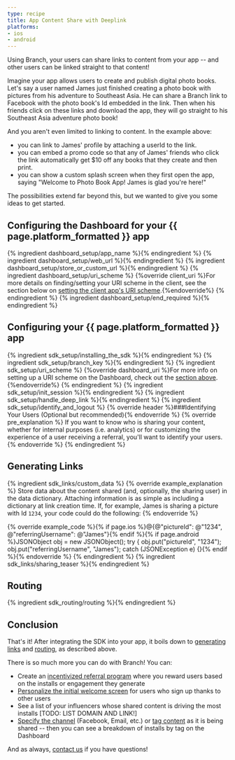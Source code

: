 ```yaml
---
type: recipe
title: App Content Share with Deeplink
platforms:
- ios
- android
---
```


Using Branch, your users can share links to content from your app -- and other users can be linked straight to that content!

Imagine your app allows users to create and publish digital photo books. Let's say a user named James just finished creating a photo book with pictures from his adventure to Southeast Asia. He can share a Branch link to Facebook with the photo book's Id embedded in the link. Then when his friends click on these links and download the app, they will go straight to his Southeast Asia adventure photo book!

And you aren't even limited to linking to content. In the example above:

* you can link to James' profile by attaching a userId to the link. 
* you can embed a promo code so that any of James' friends who click the link automatically get $10 off any books that they create and then print. 
* you can show a custom splash screen when they first open the app, saying "Welcome to Photo Book App! James is glad you're here!"

The possibilities extend far beyond this, but we wanted to give you some ideas to get started.


## Configuring the Dashboard for your {{ page.platform_formatted }} app
{% ingredient dashboard_setup/app_name %}{% endingredient %}
{% ingredient dashboard_setup/web_url %}{% endingredient %}
{% ingredient dashboard_setup/store_or_custom_url %}{% endingredient %}
{% ingredient dashboard_setup/uri_scheme %}
	{%override client_uri %}For more details on finding/setting your URI scheme in the client, see the section below on [setting the client app's URI scheme](/recipes/app_content_share_with_deeplink/{{page.platform}}/#uri-scheme-1).{%endoverride%}
{% endingredient %}
{% ingredient dashboard_setup/end_required %}{% endingredient %}
<!--- /Configuring the Dashboard-->


## Configuring your {{ page.platform_formatted }} app
{% ingredient sdk_setup/installing_the_sdk %}{% endingredient %}
{% ingredient sdk_setup/branch_key %}{% endingredient %}
{% ingredient sdk_setup/uri_scheme %}
  {%override dashboard_uri %}For more info on setting up a URI scheme on the Dashboard, check out the [section above](/recipes/app_content_share_with_deeplink/{{page.platform}}/#uri-scheme).{%endoverride%}
{% endingredient %}
{% ingredient sdk_setup/init_session %}{% endingredient %}
{% ingredient sdk_setup/handle_deep_link %}{% endingredient %}
{% ingredient sdk_setup/identify_and_logout %}
  {% override header %}###Identifying Your Users (Optional but recommended){% endoverride %}
  {% override pre_explanation %}
  If you want to know who is sharing your content, whether for internal purposes (i.e. analytics) or for customizing the experience of a user receiving a referral, you'll want to identify your users.
  {% endoverride %}
{% endingredient %}
<!--- /Configuring the Client-->


## Generating Links

{% ingredient sdk_links/custom_data %}
  {% override example_explanation %}
  Store data about the content shared (and, optionally, the sharing user) in the data dictionary. Attaching information is as simple as including a dictionary at link creation time. If, for example, James is sharing a picture with Id `1234`, your code could do the following:
  {% endoverride %}

  {% override example_code %}{% if page.ios %}@{@"pictureId": @"1234", @"referringUsername": @"James"}{% endif %}{% if page.android %}JSONObject obj = new JSONObject(); 
try {
  obj.put("pictureId", "1234");
  obj.put("referringUsername", "James");
  catch (JSONException e) {}{% endif %}{% endoverride %}
{% endingredient %}
{% ingredient sdk_links/sharing_teaser %}{% endingredient %}
<!--- /Links and Sharing-->

## Routing

{% ingredient sdk_routing/routing %}{% endingredient %}
<!--- /Routing to Content-->

## Conclusion

That's it! After integrating the SDK into your app, it boils down to [generating links](http://localhost:4000/recipes/app_content_share_with_deeplink/{{page.platform}}/#generating-links) and [routing](http://localhost:4000/recipes/app_content_share_with_deeplink/{{page.platform}}/#routing), as described above.

There is so much more you can do with Branch! You can:

* Create an [incentivized referral program](recipes/incentivized_referral_program/{{page.platform}}/) where you reward users based on the installs or engagement they generate
* [Personalize the initial welcome screen](recipes/incentivized_referral_program/{{page.platform}}/) for users who sign up thanks to other users
* See a list of your influencers whose shared content is driving the most installs [TODO: LIST DOMAIN AND LINK!]
* [Specify the channel](/domains/links_and_sharing/{{page.platform}}/#specifying-channel) (Facebook, Email, etc.) or [tag content](/domains/links_and_sharing/{{page.platform}}/#adding-tags) as it is being shared -- then you can see a breakdown of installs by tag on the Dashboard

And as always, [contact us](mailto:support@branchmetrics.io) if you have questions!

